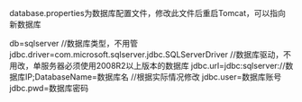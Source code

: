 database.properties为数据库配置文件，修改此文件后重启Tomcat，可以指向新数据库

db=sqlserver //数据库类型，不用管
jdbc.driver=com.microsoft.sqlserver.jdbc.SQLServerDriver  //数据库驱动，不用改，单服务器必须使用2008R2以上版本的数据库
jdbc.url=jdbc:sqlserver://数据库IP;DatabaseName=数据库名  //根据实际情况修改
jdbc.user=数据库账号
jdbc.pwd=数据库密码